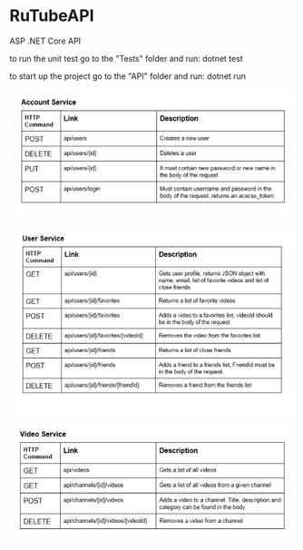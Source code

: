 # RuTubeAPI
ASP .NET Core API

to run the unit test go to the "Tests" folder and run: dotnet test

to start up the project go to the "API" folder and run: dotnet run

![GitHub Logo](images/accountservice.png)

![GitHub Logo](images/userservice.png)

![GitHub Logo](images/videoservice.png)